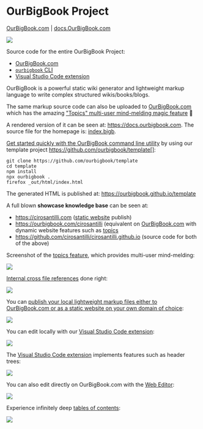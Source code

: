 # OurBigBook Project

[OurBigBook.com](https://OurBigBook.com) | [docs.OurBigBook.com](https://docs.ourbigbook.com)

![](logo.svg)

Source code for the entire OurBigBook Project:

- [OurBigBook.com](https://OurBigBook.com)
- [`ourbigbook` CLI](https://docs.ourbigbook.com/#ourbigbook-cli)
- [Visual Studio Code extension](https://docs.ourbigbook.com/#visual-studio-code)

OurBigBook is a powerful static wiki generator and lightweight markup language to write complex structured wikis/books/blogs.

The same markup source code can also be uploaded to [OurBigBook.com](https://OurBigBook.com) which has the amazing ["Topics" multi-user mind-melding magic feature](https://docs.ourbigbook.com/#ourbigbook-web-topics) 🧙

A rendered version of it can be seen at: <https://docs.ourbigbook.com>. The source file for the homepage is: [index.bigb](index.bigb).

[Get started quickly with the OurBigBook command line utility](https://docs.ourbigbook.com/#ourbigbook-cli-quick-start) by using our template project https://github.com/ourbigbook/template[]:

```
git clone https://github.com/ourbigbook/template
cd template
npm install
npx ourbigbook .
firefox _out/html/index.html
```

The generated HTML is published at: https://ourbigbook.github.io/template

A full blown **showcase knowledge base** can be seen at:

* https://cirosantilli.com ([static website](https://docs.ourbigbook.com/#p-publish) publish)
* https://ourbigbook.com/cirosantilli (equivalent on [OurBigBook.com](https://docs.ourbigbook.com/#ourbigbook-com) with dynamic website features such as [topics](https://docs.ourbigbook.com/#ourbigbook-web-topics)
* https://github.com/cirosantilli/cirosantilli.github.io (source code for both of the above)

Screenshot of the [topics feature](https://docs.ourbigbook.com/#ourbigbook-web-topics), which provides multi-user mind-melding:

![](https://raw.githubusercontent.com/ourbigbook/ourbigbook-media/master/feature/topics/derivative.png)

[Internal cross file references](https://docs.ourbigbook.com/#cross-file-reference) done right:

![](https://raw.githubusercontent.com/ourbigbook/ourbigbook-media/master/feature/x/hilbert-space-arrow.png)

You can [publish your local lightweight markup files either to OurBigBook.com or as a static website on your own domain of choice](https://docs.ourbigbook.com/#publish-your-content):

![](https://raw.githubusercontent.com/ourbigbook/ourbigbook-media/master/feature/local-editing/bigb-publish-to-web-or-static-editor-logos.svg)

You can edit locally with our [Visual Studio Code extension](https://docs.ourbigbook.com/#visual-studio-code):

![](https://raw.githubusercontent.com/ourbigbook/ourbigbook-media/master/feature/vscode/install.png)

The [Visual Studio Code extension](https://docs.ourbigbook.com/#visual-studio-code) implements features such as header trees:

![](https://raw.githubusercontent.com/ourbigbook/ourbigbook-media/master/feature/vscode/tree.png)

You can also edit directly on OurBigBook.com with the [Web Editor](https://docs.ourbigbook.com#web-editor):

![](https://raw.githubusercontent.com/ourbigbook/ourbigbook-media/master/feature/web-editor/cirosantilli-derivative.png)

Experience infinitely deep [tables of contents](https://docs.ourbigbook.com/#table-of-contents):

![](https://raw.githubusercontent.com/ourbigbook/ourbigbook-media/master/feature/dynamic-article-tree/demo.png)

